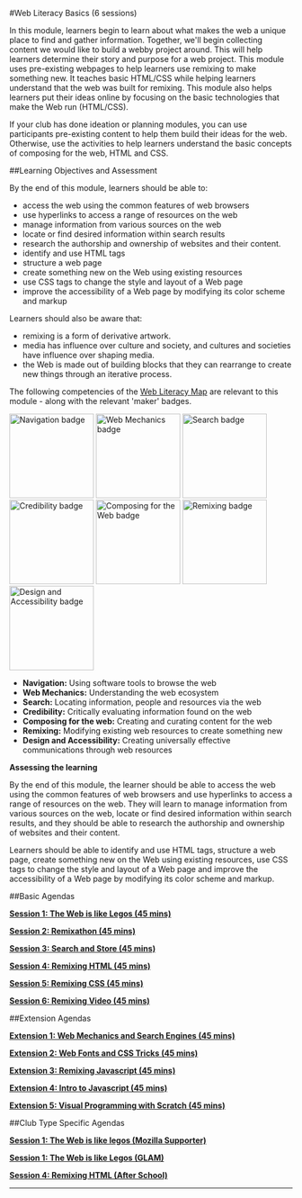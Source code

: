 #Web Literacy Basics (6 sessions)

In this module, learners begin to learn about what makes the web a unique place to find and gather information. Together, we'll begin collecting content we would like to build a webby project around. This will help learners determine their story and purpose for a web project. This module uses pre-existing webpages to help learners use remixing to make something new. It teaches basic HTML/CSS while helping learners understand that the web was built for remixing. This module also helps learners put their ideas online by focusing on the basic technologies that make the Web run (HTML/CSS). 

If your club has done ideation or planning modules, you can use participants pre-existing content to help them build their ideas for the web. Otherwise, use the activities to help learners understand the basic concepts of composing for the web, HTML and CSS.

##Learning Objectives and Assessment

By the end of this module, learners should be able to: 

* access the web using the common features of web browsers
* use hyperlinks to access a range of resources on the web
* manage information from various sources on the web
* locate or find desired information within search results
* research the authorship and ownership of websites and their content.
* identify and use HTML tags
* structure a web page
* create something new on the Web using existing resources
* use CSS tags to change the style and layout of a Web page
* improve the accessibility of a Web page by modifying its color scheme and markup

Learners should also be aware that:

* remixing is a form of derivative artwork.
* media has influence over culture and society, and cultures and societies have influence over shaping media.
* the Web is made out of building blocks that they can rearrange to create new things through an iterative process.

The following competencies of the [Web Literacy Map](https://webmaker.org/resources) are relevant to this module - along with the relevant 'maker' badges.

<a href="https://webmaker.org/badges/navigation-maker"><img src="https://badgekit-mozilla.mofoprod.net/images/badge/344" alt="Navigation badge" width="150px"></a>
<a href="https://webmaker.org/badges/web-mechanics-maker"><img src="https://badgekit-mozilla.mofoprod.net/images/badge/389" alt="Web Mechanics badge" width="150px"></a>
<a href="https://webmaker.org/badges/search-maker"><img src="https://badgekit-mozilla.mofoprod.net/images/badge/942" alt="Search badge" width="150px"></a>
<a href="https://etherpad.mozilla.org/weblit-competency-credibility"><img src="https://badgekit-mozilla.mofoprod.net/images/badge/943" alt="Credibility badge" width="150px"></a>
<a href="https://webmaker.org/badges/composing-maker"><img src="https://badgekit-mozilla.mofoprod.net/images/badge/945" alt="Composing for the Web badge" width="150px"></a>
<a href="https://webmaker.org/badges/remixing-maker"><img src="https://badgekit-mozilla.mofoprod.net/images/badge/946" alt="Remixing badge" width="150px"></a>
<a href="https://webmaker.org/badges/remixing-maker"><img src="https://badgekit-mozilla.mofoprod.net/images/badge/947" alt="Design and Accessibility badge" width="150px"></a>

* **Navigation:** Using software tools to browse the web
* **Web Mechanics:** Understanding the web ecosystem
* **Search:** Locating information, people and resources via the web
* **Credibility:** Critically evaluating information found on the web
* **Composing for the web:** Creating and curating content for the web
* **Remixing:** Modifying existing web resources to create something new</li>
* **Design and Accessibility:** Creating universally effective communications through web resources

**Assessing the learning**

By the end of this module, the learner should be able to access the web using the common features of web browsers and use hyperlinks to access a range of resources on the web. They will learn to manage information from various sources on the web, locate or find desired information within search results, and they should be able to research the authorship and ownership of websites and their content. 

Learners should be able to identify and use HTML tags, structure a web page, create something new on the Web using existing resources, use CSS tags to change the style and layout of a Web page and improve the accessibility of a Web page by modifying its color scheme and markup.

##Basic Agendas


[**Session 1: The Web is like Legos (45 mins)**](https://github.com/LauraHilliger/webmaker-curriculum/blob/master/WebLiteracyBasics/session01-basics.md)

[**Session 2: Remixathon (45 mins)**](https://github.com/LauraHilliger/webmaker-curriculum/blob/master/WebLiteracyBasics/session02-remixathon.md)

[**Session 3: Search and Store (45 mins)**](https://github.com/LauraHilliger/webmaker-curriculum/blob/master/WebLiteracyBasics/session03-search.md)

[**Session 4: Remixing HTML (45 mins)**](https://github.com/LauraHilliger/webmaker-curriculum/blob/master/WebLiteracyBasics/session04-html.md)

[**Session 5: Remixing CSS (45 mins)**](https://github.com/LauraHilliger/webmaker-curriculum/blob/master/WebLiteracyBasics/session05-css.md)

[**Session 6: Remixing Video (45 mins)**](https://github.com/LauraHilliger/webmaker-curriculum/blob/master/WebLiteracyBasics/session06-remixvideo.md)


##Extension Agendas


[**Extension 1: Web Mechanics and Search Engines (45 mins)**](https://github.com/LauraHilliger/webmaker-curriculum/blob/master/WebLiteracyBasics/extensions/extension01-mechanics-and-search.md)

[**Extension 2: Web Fonts and CSS Tricks (45 mins)**](https://github.com/LauraHilliger/webmaker-curriculum/blob/master/WebLiteracyBasics/extensions/extension02-css-tricks.md)

[**Extension 3: Remixing Javascript (45 mins)**](https://github.com/LauraHilliger/webmaker-curriculum/blob/master/WebLiteracyBasics/extensions/extension03-remixing-javascript.md)

[**Extension 4: Intro to Javascript (45 mins)**](https://github.com/LauraHilliger/webmaker-curriculum/blob/master/WebLiteracyBasics/extensions/extension04-intro-javascript.md)

[**Extension 5: Visual Programming with Scratch (45 mins)**](https://github.com/LauraHilliger/webmaker-curriculum/blob/master/WebLiteracyBasics/extensions/extension05-scratch.md)

##Club Type Specific Agendas


[**Session 1: The Web is like legos (Mozilla Supporter)**](https://github.com/LauraHilliger/webmaker-curriculum/blob/master/WebLiteracyBasics/club-type-specific/session01-community.md)

[**Session 1: The Web is like Legos (GLAM)**](https://github.com/LauraHilliger/webmaker-curriculum/blob/master/WebLiteracyBasics/club-type-specific/session01-GLAM.md)

[**Session 4: Remixing HTML (After School)**](https://github.com/LauraHilliger/webmaker-curriculum/blob/master/WebLiteracyBasics/club-type-specific/session04-afterschool.md)




-----